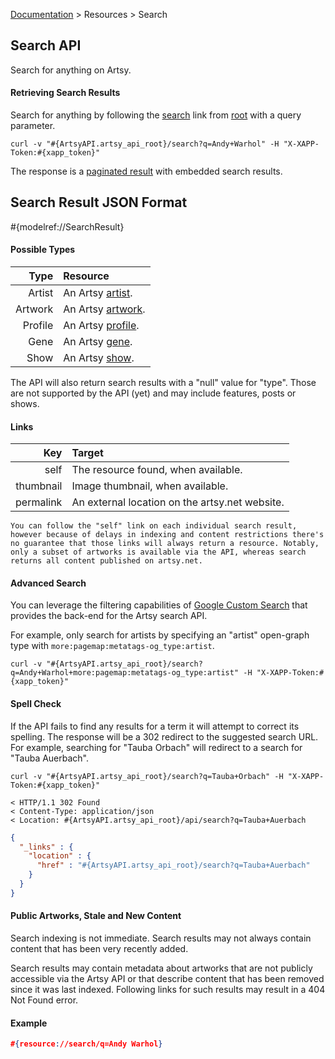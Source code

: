 [Documentation](/docs) &gt; Resources &gt; Search

## Search API

Search for anything on Artsy.

#### Retrieving Search Results

Search for anything by following the [search](#{ArtsyAPI.artsy_api_root}/search) link from [root](#{ArtsyAPI.artsy_api_root}) with a query parameter.

```
curl -v "#{ArtsyAPI.artsy_api_root}/search?q=Andy+Warhol" -H "X-XAPP-Token:#{xapp_token}"
```

The response is a [paginated result](/docs/pagination) with embedded search results.

## Search Result JSON Format

#{modelref://SearchResult}

#### Possible Types

Type          | Resource                                           |
-------------:|:---------------------------------------------------|
Artist        | An Artsy [artist](/docs/artists).                  |
Artwork       | An Artsy [artwork](/docs/artworks).                |
Profile       | An Artsy [profile](/docs/profiles).                |
Gene          | An Artsy [gene](/docs/genes).                      |
Show          | An Artsy [show](/docs/shows).                      |

The API will also return search results with a "null" value for "type". Those are not supported by the API (yet) and may include features, posts or shows.

#### Links

Key        | Target                                          |
----------:|:------------------------------------------------|
self       | The resource found, when available.             |
thumbnail  | Image thumbnail, when available.                |
permalink  | An external location on the artsy.net website.  |

``` alert[warning]
You can follow the "self" link on each individual search result, however because of delays in indexing and content restrictions there's no guarantee that those links will always return a resource. Notably, only a subset of artworks is available via the API, whereas search returns all content published on artsy.net.
```

#### Advanced Search

You can leverage the filtering capabilities of [Google Custom Search](https://developers.google.com/custom-search/docs/structured_search) that provides the back-end for the Artsy search API.

For example, only search for artists by specifying an "artist" open-graph type with `more:pagemap:metatags-og_type:artist`.

```
curl -v "#{ArtsyAPI.artsy_api_root}/search?q=Andy+Warhol+more:pagemap:metatags-og_type:artist" -H "X-XAPP-Token:#{xapp_token}"
```

#### Spell Check

If the API fails to find any results for a term it will attempt to correct its spelling. The response will be a 302 redirect to the suggested search URL. For example, searching for "Tauba Orbach" will redirect to a search for "Tauba Auerbach".

```
curl -v "#{ArtsyAPI.artsy_api_root}/search?q=Tauba+Orbach" -H "X-XAPP-Token:#{xapp_token}"

< HTTP/1.1 302 Found
< Content-Type: application/json
< Location: #{ArtsyAPI.artsy_api_root}/api/search?q=Tauba+Auerbach
```

``` json
{
  "_links" : {
    "location" : {
      "href" : "#{ArtsyAPI.artsy_api_root}/search?q=Tauba+Auerbach"
    }
  }
}
```

#### Public Artworks, Stale and New Content

Search indexing is not immediate. Search results may not always contain content that has been very recently added.

Search results may contain metadata about artworks that are not publicly accessible via the Artsy API or that describe content that has been removed since it was last indexed. Following links for such results may result in a 404 Not Found error.

#### Example

``` json
#{resource://search/q=Andy Warhol}
```
